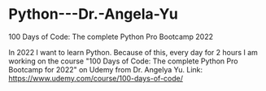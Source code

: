 # Python---Dr.-Angela-Yu
100 Days of Code: The complete Python Pro Bootcamp 2022

In 2022 I want to learn Python. 
Because of this, every day for 2 hours I am working on the course "100 Days of Code: The complete Python Pro Bootcamp for 2022"
on Udemy from Dr. Angelya Yu. 
Link: https://www.udemy.com/course/100-days-of-code/

